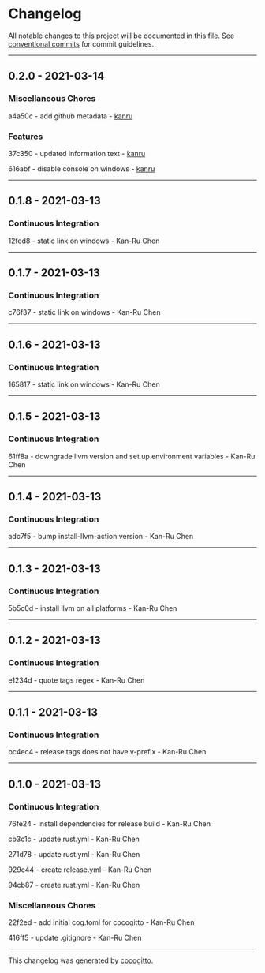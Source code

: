 # Changelog
All notable changes to this project will be documented in this file. See [conventional commits](https://www.conventionalcommits.org/) for commit guidelines.

- - -
## 0.2.0 - 2021-03-14


### Miscellaneous Chores

a4a50c - add github metadata - [kanru](https://github.com/kanru)


### Features

37c350 - updated information text - [kanru](https://github.com/kanru)

616abf - disable console on windows - [kanru](https://github.com/kanru)


- - -
## 0.1.8 - 2021-03-13


### Continuous Integration

12fed8 - static link on windows - Kan-Ru Chen


- - -
## 0.1.7 - 2021-03-13


### Continuous Integration

c76f37 - static link on windows - Kan-Ru Chen


- - -
## 0.1.6 - 2021-03-13


### Continuous Integration

165817 - static link on windows - Kan-Ru Chen


- - -
## 0.1.5 - 2021-03-13


### Continuous Integration

61ff8a - downgrade llvm version and set up environment variables - Kan-Ru Chen


- - -
## 0.1.4 - 2021-03-13


### Continuous Integration

adc7f5 - bump install-llvm-action version - Kan-Ru Chen


- - -
## 0.1.3 - 2021-03-13


### Continuous Integration

5b5c0d - install llvm on all platforms - Kan-Ru Chen


- - -
## 0.1.2 - 2021-03-13


### Continuous Integration

e1234d - quote tags regex - Kan-Ru Chen


- - -
## 0.1.1 - 2021-03-13


### Continuous Integration

bc4ec4 - release tags does not have v-prefix - Kan-Ru Chen


- - -
## 0.1.0 - 2021-03-13


### Continuous Integration

76fe24 - install dependencies for release build - Kan-Ru Chen

cb3c1c - update rust.yml - Kan-Ru Chen

271d78 - update rust.yml - Kan-Ru Chen

929e44 - create release.yml - Kan-Ru Chen

94cb87 - create rust.yml - Kan-Ru Chen


### Miscellaneous Chores

22f2ed - add initial cog.toml for cocogitto - Kan-Ru Chen

416ff5 - update .gitignore - Kan-Ru Chen


- - -

This changelog was generated by [cocogitto](https://github.com/oknozor/cocogitto).